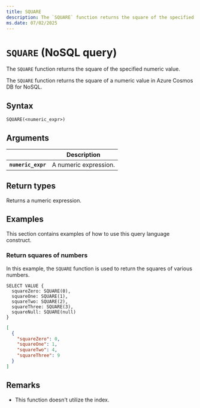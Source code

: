 ```yaml
---
title: SQUARE
description: The `SQUARE` function returns the square of the specified numeric value.
ms.date: 07/02/2025
---
```


# `SQUARE` (NoSQL query)

The `SQUARE` function returns the square of the specified numeric value.

The `SQUARE` function returns the square of a numeric value in Azure Cosmos DB for NoSQL.

## Syntax

```nosql
SQUARE(<numeric_expr>)
```

## Arguments

| | Description |
| --- | --- |
| **`numeric_expr`** | A numeric expression. |

## Return types

Returns a numeric expression.

## Examples

This section contains examples of how to use this query language construct.

### Return squares of numbers

In this example, the `SQUARE` function is used to return the squares of various numbers.

```nosql
SELECT VALUE {
  squareZero: SQUARE(0),
  squareOne: SQUARE(1),
  squareTwo: SQUARE(2),
  squareThree: SQUARE(3),
  squareNull: SQUARE(null)
}
```

```json
[
  {
    "squareZero": 0,
    "squareOne": 1,
    "squareTwo": 4,
    "squareThree": 9
  }
]
```

## Remarks

- This function doesn't utilize the index.
